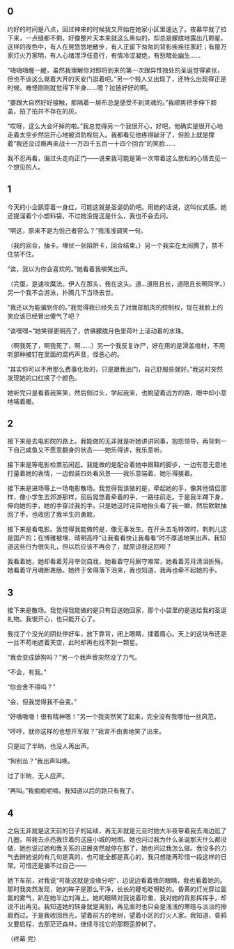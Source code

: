 ## 0

约好的时间是八点，回过神来的时候我又开始在她家小区里遛达了。夜幕早就了拉下来，一点缝都不剩，好像整片天本来就这么黑似的，却总是朦胧地露出几颗星。这样的夜色中，有人在晃悠悠地散步，有人正留下匆匆的背影疾疾往家赶；有屋万家灯火万家明，有人心绪漂浮任意行，有情冷涩凝绝，有愁暗处幽生……

“嗨嗨嗨醒一醒，虽然我理解你对即将到来的第一次跟异性独处的圣诞觉得紧张，但也不该这么晃着大开的天安门逛着吧。”另一个贱人又出现了，还特么出现得正是时候。难怪刚刚就觉得下半身……嗯？拉链好好的啊。

“要跟大自然好好接触，那隔着一层布总是感受不到灵魂的。”我顺势把手伸下膝盖，拍了拍并不存在的灰。

“哎呀，这么大会坏掉的啦。”我总觉得另一个我很开心，好吧，他确实是很开心地走着太空步然后开心地被消防栓后入。我都看见他疼得龇牙了，但脸上就是撑着“我还没过瘾再来战十一万四千五百一十四个回合”的笑脸……

我不忍再看，偏过头走向正门——说来我可能是第一次带着这么放松的心情去见一个想见的人。

## 1

今天的小企鹅穿着一身红，可能这就是圣诞奶奶吧。用她的话说，这叫仪式感。她还提溜着个小塑料袋，不过她没提这是什么，我也不会去问。

“啊这，原来不是为悦己者容么？”我浅浅调笑一句。

（我的回合，抽卡。埋伏一张陷阱卡，回合结束。）另一个我实在太闹腾了，禁不住禁不住。

“诶，我以为你会喜欢的。”她看着我嗔笑出声。

（完蛋，是速攻魔法。伊人在那头，我在这头。道...道阻且长，道阻且长啊同学。）另一个我不会游泳，扑腾几下当场去世。

“我还以为能骗到你的。”我觉得我已经失去了对面部肌肉的控制权，现在我脸上的笑应该已经冒出傻气了吧？

“诶嘿嘿~”她笑得更明亮了，仿佛朦胧月色里荷叶上滚动着的水珠。

（啊我死了，啊我死了，啊……）另一个我反复诈尸，好在用的是滑盖棺材，不用听那种被钉在里面的腐朽声音，怪恶心的。

“其实你可以不用那么费事化妆的，只是跟我出门，自己舒服些就好。”我这时突然发现她的口红换了个颜色。

她听完只是看着我笑笑，然后侧过头，学起我来，也眺望着远方的路，眼中却小意地噙着暖。

## 2


接下来是去电影院的路上。我能做的无非就是听她讲讲同事，抱怨领导，再背刺一下自己咸鱼又不愿意翻身的状态——她乐得讲，我乐意听。

接下来是等电影检票前闲逛。我能做的是配合着她中跟鞋的脚步，一边有意无意地打量着她的表情，一边假装四处看风景——我乐意端着，她乐得接着。

接下来是进场等上一场电影散场。我觉得我该做的是，牵起她的手，像其他情侣那样，像小学生去郊游那样，前后晃悠着牵着的手，一路往前走。于是我半蹲下身，伸向她的手，她的手穿过我的手。只是她这时诧异地抬头看了我一瞬，然后默默抽回了手，也收回了我半生的勇敢。

接下来是看电影。我觉得我能做的是，像无事发生。在开头五毛特效时，刺刺儿这是国产的；在博雅被埋、晴明高呼“让我看看快让我看看”时不厚道地笑出声。我知道这些行为很失礼，但以后应该不再会了，就原谅我这回呗？

我看着她，她却看着芳月举剑自戕，她看着守月厮守难常，她看着芳月清泪折殇，她看着守月魂断衷肠。她终于舍得落下泪来，我也知道，我再也牵不起她的手。

## 3 

接下来是散场。我觉得我能做的是只有目送她回家，那个小袋里的是送给我的圣诞礼物。我很开心，也只能开心了。

我找了个没光的阴处停好车，放下靠背，闭上眼睛，揉着眉心。天上的这块布还是一丝不苟地遮着天空，此时却再也找不到一颗星。

“我会变成舔狗吗？”另一个我声音突然没了力气。

“不会，有我。”

“你会舍不得吗？”

“会，但我觉得我不会变。”

“好嗷嗷嗷！很有精神嗯！”另一个我突然笑了起来，完全没有我哪怕一丝风范。

 “哼哼，就你这样的也想开军舰？”我言不由衷地笑了出来。

只是过了半晌，也没人再出声。

“狗别怂？”我出声叫唤。

过了半晌，无人应声。

“再叫。”我痴痴呢喃，我知道以后的路只有我了。

## 4

之后无非就是这天前的日子的延续，再无非就是元旦时她大半夜带着我去海边逛了几圈，带我去点亮我住着的这座小城的地图。她也问过我为什么圣诞那天什么都没做，她也说过她和我关系的进展突然就停在那了，她也问过我怎么做。我没多的力气去辨她说的有几句是真的，也可能全都是真心的，我只想能再珍惜一段这样的日常。可惜还是骗不过自己——

她下车前，对我说“可能这就是没缘分吧”，边说边看着我的眼睛，我也看着她的。那时我突然发现，她的眸子是那么干净，长长的睫毛眨呀眨的。昏黄的灯光穿过氤氲的雾气，趴在她半边刘海上。她的眼睛对我说着珍重，我对她的背影挥挥手，却说不出再见。我知道她的转身就是离别，再见面时也只会是浅浅的寒暄与淡淡的擦肩而过。于是我收回目光，望着前方的老树，望着小区的灯火人家。我知道，昏鸦又要启程，去那茫茫森林，继续寻找它的那颗歪脖树了。

（终幕 完）